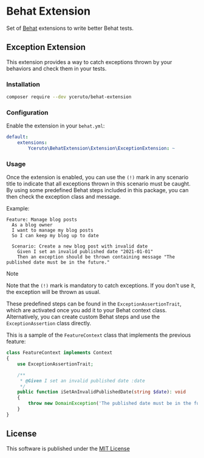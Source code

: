 # Behat Extension

Set of [Behat](https://github.com/Behat/Behat) extensions to write better Behat tests.

## Exception Extension

This extension provides a way to catch exceptions thrown by your behaviors and check them in your tests.

### Installation

```bash
composer require --dev yceruto/behat-extension
```

### Configuration

Enable the extension in your `behat.yml`:

```yaml
default:
    extensions:
        Yceruto\BehatExtension\Extension\ExceptionExtension: ~
```

### Usage

Once the extension is enabled, you can use the `(!)` mark in any scenario title to indicate 
that all exceptions thrown in this scenario must be caught. By using some predefined Behat 
steps included in this package, you can then check the exception class and message.

Example:

```gherkin
Feature: Manage blog posts
  As a blog owner
  I want to manage my blog posts
  So I can keep my blog up to date

  Scenario: Create a new blog post with invalid date
    Given I set an invalid published date "2021-01-01"
    Then an exception should be thrown containing message "The published date must be in the future."
```

> [!NOTE]
> Note that the `(!)` mark is mandatory to catch exceptions. If you don't use it, the exception 
> will be thrown as usual.

These predefined steps can be found in the `ExceptionAssertionTrait`, which are activated 
once you add it to your Behat context class. Alternatively, you can create custom Behat 
steps and use the `ExceptionAssertion` class directly.

This is a sample of the `FeatureContext` class that implements the previous feature:

```php
class FeatureContext implements Context
{
    use ExceptionAssertionTrait;

    /**
     * @Given I set an invalid published date :date
     */
    public function iSetAnInvalidPublishedDate(string $date): void
    {
        throw new DomainException('The published date must be in the future.');
    }
}
```

## License

This software is published under the [MIT License](LICENSE)
